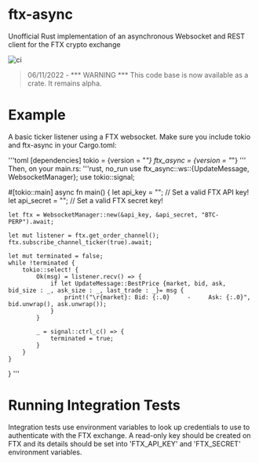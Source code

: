 # ftx-async
Unofficial Rust implementation of an asynchronous Websocket and REST client for the FTX crypto exchange 

![ci](https://github.com/IanMichaelAsh/ftx-async/actions/workflows/ci.yml/badge.svg)

>06/11/2022 - *** WARNING *** This code base is now available as a crate. It remains alpha.

<h1>Example</h1>
A basic ticker listener using a FTX websocket.
Make sure you include tokio and ftx-async in your Cargo.toml:

'''toml
[dependencies]
tokio = {version = "*"}
ftx_async = {version = "*"}
'''
Then, on your main.rs:
'''rust, no_run
use ftx_async::ws::{UpdateMessage, WebsocketManager};
use tokio::signal;

#[tokio::main]
async fn main() {
    let api_key = ""; // Set a valid FTX API key!
    let api_secret = ""; // Set a valid FTX secret key!

    let ftx = WebsocketManager::new(&api_key, &api_secret, "BTC-PERP").await;

    let mut listener = ftx.get_order_channel();
    ftx.subscribe_channel_ticker(true).await;

    let mut terminated = false;
    while !terminated {
        tokio::select! {
            Ok(msg) = listener.recv() => {
                if let UpdateMessage::BestPrice {market, bid, ask, bid_size : _, ask_size : _, last_trade : _}= msg {
                    print!("\r{market}: Bid: {:.0}     -     Ask: {:.0}", bid.unwrap(), ask.unwrap());
                }
            }

            _ = signal::ctrl_c() => {
                terminated = true;
            }
        }
    }
}
'''

<h1>Running Integration Tests</h1>
Integration tests use environment variables to look up credentials to use to authenticate with the FTX exchange. A read-only key should be created on FTX and its details should be set into 'FTX_API_KEY' and 'FTX_SECRET' environment variables.

